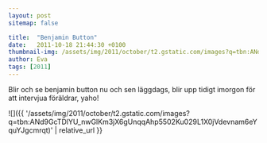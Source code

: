 ```yaml
---
layout: post
sitemap: false

title:  "Benjamin Button"
date:   2011-10-18 21:44:30 +0100
thumbnail-img: /assets/img/2011/october/t2.gstatic.com/images?q=tbn:ANd9GcTDlYU_nwGlKm3jX6gUnqqAhp5502Ku029L1X0jVdevnam6eYquYJgcmrqt
author: Eva
tags: [2011]
---
```


Blir och se benjamin button nu och sen läggdags, blir upp tidigt imorgon för att intervjua föräldrar, yaho!

![]({{ '/assets/img/2011/october/t2.gstatic.com/images?q=tbn:ANd9GcTDlYU_nwGlKm3jX6gUnqqAhp5502Ku029L1X0jVdevnam6eYquYJgcmrqt)'  | relative_url }}

